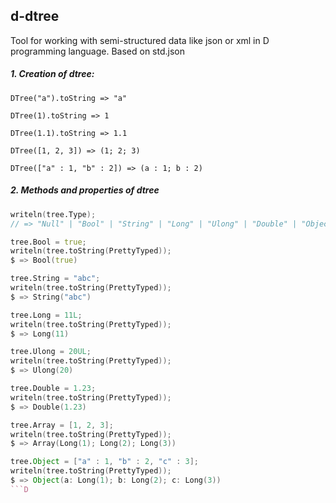 ## d-dtree
Tool for working with semi-structured data like json or xml in D programming language. Based on std.json

##### 1. Creation of dtree:

```
DTree("a").toString => "a"

DTree(1).toString => 1

DTree(1.1).toString => 1.1

DTree([1, 2, 3]) => (1; 2; 3)

DTree(["a" : 1, "b" : 2]) => (a : 1; b : 2)
```

##### 2. Methods and properties of dtree

```D
writeln(tree.Type);
// => "Null" | "Bool" | "String" | "Long" | "Ulong" | "Double" | "Object" | "Array"
```
```D
tree.Bool = true; 
writeln(tree.toString(PrettyTyped)); 
$ => Bool(true)
```
```D
tree.String = "abc"; 
writeln(tree.toString(PrettyTyped)); 
$ => String("abc")
```
```D
tree.Long = 11L; 
writeln(tree.toString(PrettyTyped)); 
$ => Long(11)
```
```D
tree.Ulong = 20UL; 
writeln(tree.toString(PrettyTyped)); 
$ => Ulong(20)
```
```D
tree.Double = 1.23; 
writeln(tree.toString(PrettyTyped)); 
$ => Double(1.23)
```
```D
tree.Array = [1, 2, 3]; 
writeln(tree.toString(PrettyTyped)); 
$ => Array(Long(1); Long(2); Long(3))
```
```D
tree.Object = ["a" : 1, "b" : 2, "c" : 3]; 
writeln(tree.toString(PrettyTyped)); 
$ => Object(a: Long(1); b: Long(2); c: Long(3))
```D
